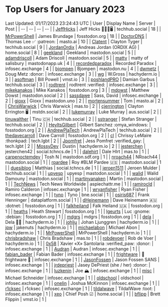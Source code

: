 # Top Users for January 2023
Last Updated: 01/17/2023 23:24:43 UTC
| User | Display Name | Server | Post |
| -- | -- | -- | -- |
| [JeffHicks](https://techhub.social/@JeffHicks) | Jeff Hicks 🐶🎼🍷🖥️ | techhub.social | 18 |
| [MrPowerShell](https://fosstodon.org/@MrPowerShell) | James Brundage | fosstodon.org | 18 |
| [DoctorDNS](https://masto.ai/@DoctorDNS) | Thomas Lee ✅ :patreon: | masto.ai | 10 |
| [Clatent](https://techhub.social/@Clatent) | Clayton Tyger | techhub.social | 9 |
| [JordanOrdix](https://home.social/@JordanOrdix) | Andreas Jordan (ORDIX AG) | home.social | 8 |
| [geekland](https://mastodon.social/@geekland) | Geekland | mastodon.social | 5 |
| [adamdriscoll](https://mastodon.social/@adamdriscoll) | Adam Driscoll | mastodon.social | 5 |
| [matty](https://mastodonapp.uk/@matty) | matty of salisbury | mastodonapp.uk | 4 |
| [recordedparadox](https://infosec.exchange/@recordedparadox) | Recorded Paradox | infosec.exchange | 4 |
| [bjompen](https://mastodon.nu/@bjompen) | Bjompen | mastodon.nu | 4 |
| [dwmetz](https://infosec.exchange/@dwmetz) | Doug Metz :donor: | infosec.exchange | 3 |
| [wg](https://hachyderm.io/@wg) | W.Gross | hachyderm.io | 3 |
| [asoftman](https://vmst.io/@asoftman) | Bill Powell | vmst.io | 3 |
| [poshlandPRO](https://techhub.social/@poshlandPRO) | Damian Garbus | techhub.social | 3 |
| [rodtrent](https://infosec.exchange/@rodtrent) | rodtrent :verified: | infosec.exchange | 3 |
| [mikekanakos](https://fosstodon.org/@mikekanakos) | Mike Kanakos | fosstodon.org | 3 |
| [mdowst](https://mastodon.social/@mdowst) | Matthew Dowst | mastodon.social | 2 |
| [sassdawe](https://infosec.exchange/@sassdawe) | Sass, David | infosec.exchange | 2 |
| [gioxx](https://mastodon.uno/@gioxx) | Gioxx | mastodon.uno | 2 |
| [mortensummer](https://masto.ai/@mortensummer) | Tom | masto.ai | 2 |
| [ChrisWarwick](https://mas.to/@ChrisWarwick) | Chris Warwick | mas.to | 2 |
| [cjerrington](https://mstdn.social/@cjerrington) | Clayton Errington 🖥️ | mstdn.social | 2 |
| [lukemurray](https://aus.social/@lukemurray) | Luke Murray | aus.social | 2 |
| [tinuwalther](https://techhub.social/@tinuwalther) | Tinu 🇨🇭 | techhub.social | 2 |
| [sstranger](https://techhub.social/@sstranger) | Stefan Stranger | techhub.social | 2 |
| [HeyItsGilbert](https://fosstodon.org/@HeyItsGilbert) | Gilbert Sanchez :omya_windows: | fosstodon.org | 2 |
| [AndrewPlaTech](https://techhub.social/@AndrewPlaTech) | AndrewPlaTech | techhub.social | 2 |
| [thedavecarroll](https://fosstodon.org/@thedavecarroll) | Dave Carroll | fosstodon.org | 2 |
| [cl](https://tech.lgbt/@cl) | Chrissy LeMaire :thonkpad: | tech.lgbt | 2 |
| [Jpomfret](https://tech.lgbt/@Jpomfret) | Jess Pomfret :verified_gay: | tech.lgbt | 2 |
| [MossyDev](https://hachyderm.io/@MossyDev) | Dustin | hachyderm.io | 2 |
| [jesterchen](https://social.tchncs.de/@jesterchen) | jesterchen42 | social.tchncs.de | 1 |
| [dalehirt](https://mas.to/@dalehirt) | Dale HIrt | mas.to | 1 |
| [carpenoctemdev](https://mastodon.sdf.org/@carpenoctemdev) | Tosh N | mastodon.sdf.org | 1 |
| [nroach44](https://mastodon.social/@nroach44) | NRoach44 | mastodon.social | 1 |
| [rpardee](https://mastodon.social/@rpardee) | Roy #BLM Pardee  🇺🇸 | mastodon.social | 1 |
| [duesiblog](https://social.tchncs.de/@duesiblog) | Matthias | social.tchncs.de | 1 |
| [jeroen1511](https://techhub.social/@jeroen1511) | Jeroen Mulder | techhub.social | 1 |
| [upyesp](https://mastodon.social/@upyesp) | upyesp | mastodon.social | 1 |
| [walid](https://mastodon.social/@walid) | Walid Damouny | mastodon.social | 1 |
| [martinvanaken](https://mastodon.social/@martinvanaken) | Martin | mastodon.social | 1 |
| [TechNews](https://aspiechattr.me/@TechNews) | Tech News Worldwide | aspiechattr.me | 1 |
| [ramirocld](https://infosec.exchange/@ramirocld) | Ramiro Calderon | infosec.exchange | 1 |
| [wryanfisher](https://infosec.exchange/@wryanfisher) | Ryan Fisher | infosec.exchange | 1 |
| [tyno](https://bne.social/@tyno) | Tyno | bne.social | 1 |
| [osiris687](https://dataplatform.social/@osiris687) | Frank Henninger | dataplatform.social | 1 |
| [dHeinemann](https://fosstodon.org/@dHeinemann) | Dave Heinemann 🇦🇺 :dotnet: | fosstodon.org | 1 |
| [falkheiland](https://fosstodon.org/@falkheiland) | Falk Heiland 🇺🇦 | fosstodon.org | 1 |
| [heaths](https://fosstodon.org/@heaths) | Heath Stewart | fosstodon.org | 1 |
| [lgeurts](https://fosstodon.org/@lgeurts) | Luc :gnome: :debian: | fosstodon.org | 1 |
| [mdgrs](https://fosstodon.org/@mdgrs) | mdgrs | fosstodon.org | 1 |
| [dela](https://hachyderm.io/@dela) | Dela 🏳️‍🌈 | hachyderm.io | 1 |
| [johlju](https://hachyderm.io/@johlju) | Johan Ljunggren | hachyderm.io | 1 |
| [jpw](https://hachyderm.io/@jpw) | jakenuts | hachyderm.io | 1 |
| [michaelabon](https://hachyderm.io/@michaelabon) | Michael Abon | hachyderm.io | 1 |
| [MrPowerShell](https://hachyderm.io/@MrPowerShell) | MrPowerShell | hachyderm.io | 1 |
| [chrisbradshaw](https://mas.to/@chrisbradshaw) | Chris Bradshaw | mas.to | 1 |
| [robdevoer](https://hachyderm.io/@robdevoer) | Rob de Voer | hachyderm.io | 1 |
| [0x58](https://infosec.exchange/@0x58) | Xavier «X» Santolaria :verified_paw: :donor: | infosec.exchange | 1 |
| [Audran](https://infosec.exchange/@Audran) | Audran | infosec.exchange | 1 |
| [fabian_bader](https://infosec.exchange/@fabian_bader) | Fabian Bader | infosec.exchange | 1 |
| [frightware](https://infosec.exchange/@frightware) | 👻 frightware 👻 | infosec.exchange | 1 |
| [JasonFossen](https://infosec.exchange/@JasonFossen) | Jason Fossen SANS | infosec.exchange | 1 |
| [jrdepriest](https://infosec.exchange/@jrdepriest) | Jasey DePriest (she / her) :donor: | infosec.exchange | 1 |
| [luzkenin](https://infosec.exchange/@luzkenin) | Joe 🏔️ | infosec.exchange | 1 |
| [misc](https://infosec.exchange/@misc) | Michael Schneider | infosec.exchange | 1 |
| [oldschool](https://infosec.exchange/@oldschool) | oldschool | infosec.exchange | 1 |
| [onelin](https://infosec.exchange/@onelin) | Joshua McKinnon | infosec.exchange | 1 |
| [r1cksec](https://infosec.exchange/@r1cksec) | r1cksec | infosec.exchange | 1 |
| [tildalwave](https://infosec.exchange/@tildalwave) | TildalWave :toot: | infosec.exchange | 1 |
| [xeo](https://home.social/@xeo) | Chief Posh ☑ | home.social | 1 |
| [bflipp](https://vmst.io/@bflipp) | Brett Flippin | vmst.io | 1 |
